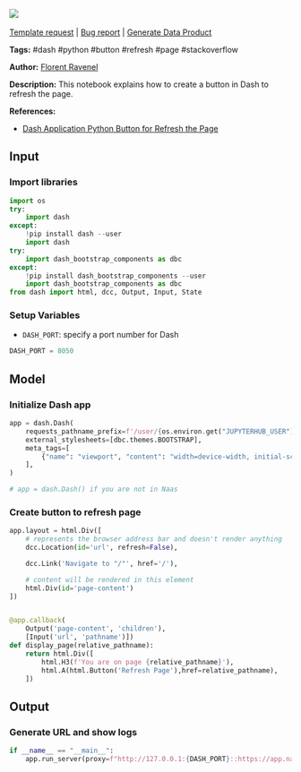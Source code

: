 <a href="https://app.naas.ai/user-redirect/naas/downloader?url=https://raw.githubusercontent.com/jupyter-naas/awesome-notebooks/master/Dash/Dash_Create_button_to_refresh_page.ipynb" target="_parent"><img src="https://naasai-public.s3.eu-west-3.amazonaws.com/Open_in_Naas_Lab.svg"/></a><br><br><a href="https://github.com/jupyter-naas/awesome-notebooks/issues/new?assignees=&labels=&template=template-request.md&title=Tool+-+Action+of+the+notebook+">Template request</a> | <a href="https://github.com/jupyter-naas/awesome-notebooks/issues/new?assignees=&labels=bug&template=bug_report.md&title=Dash+-+Create+button+to+refresh+page:+Error+short+description">Bug report</a> | <a href="https://app.naas.ai/user-redirect/naas/downloader?url=https://raw.githubusercontent.com/jupyter-naas/awesome-notebooks/master/Naas/Naas_Start_data_product.ipynb" target="_parent">Generate Data Product</a>

**Tags:** #dash #python #button #refresh #page #stackoverflow

**Author:** [Florent Ravenel](https://www.linkedin.com/in/florent-ravenel/)

**Description:** This notebook explains how to create a button in Dash to refresh the page.

**References:**
- [Dash Application Python Button for Refresh the Page](https://stackoverflow.com/questions/60762890/dash-application-python-button-for-refresh-the-page)

## Input

### Import libraries


```python
import os
try:
    import dash
except:
    !pip install dash --user
    import dash
try:
    import dash_bootstrap_components as dbc
except:
    !pip install dash_bootstrap_components --user
    import dash_bootstrap_components as dbc
from dash import html, dcc, Output, Input, State
```

### Setup Variables
- `DASH_PORT`: specify a port number for Dash


```python
DASH_PORT = 8050
```

## Model

### Initialize Dash app


```python
app = dash.Dash(
    requests_pathname_prefix=f'/user/{os.environ.get("JUPYTERHUB_USER")}/proxy/{DASH_PORT}/',
    external_stylesheets=[dbc.themes.BOOTSTRAP],
    meta_tags=[
        {"name": "viewport", "content": "width=device-width, initial-scale=1.0"}
    ],
)

# app = dash.Dash() if you are not in Naas
```

### Create button to refresh page


```python
app.layout = html.Div([
    # represents the browser address bar and doesn't render anything
    dcc.Location(id='url', refresh=False),

    dcc.Link('Navigate to "/"', href='/'),

    # content will be rendered in this element
    html.Div(id='page-content')
])


@app.callback(
    Output('page-content', 'children'),
    [Input('url', 'pathname')])
def display_page(relative_pathname):
    return html.Div([
        html.H3(f'You are on page {relative_pathname}'),
        html.A(html.Button('Refresh Page'),href=relative_pathname),
    ])
```

## Output

### Generate URL and show logs


```python
if __name__ == "__main__":
    app.run_server(proxy=f"http://127.0.0.1:{DASH_PORT}::https://app.naas.ai")
```


```python

```
